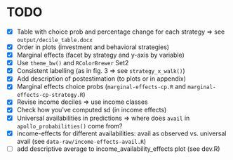 # TODO

-[x] Table with choice prob and percentage change for each strategy => see `output/decile_table.docx`
-[x] Order in plots (investment and behavioral strategies)
-[x] Marginal effects (facet by strategy and y-axis by variable)
-[x] Use `theme_bw()` and `RColorBrewer` Set2
-[x] Consistent labelling (as in fig. 3 => see `strategy_x_walk()`)
-[x] Add description of postestimation (to plots or in appendix)
-[x] Marginal effects choice probs (`marginal-effects-cp.R` and `marginal-effects-cp-strategy.R`)
-[x] Revise income deciles => use income classes
-[x] Check how you've computed sd (in income effects)
-[x] Universal availabilities in predictions => where does `avail` in `apollo_probabilities()` come from?
-[x] income-effects for different availabilities: avail as observed vs. universal avail (see `data-raw/income-effects-avail.R`)
-[ ] add descriptive average to income_availability_effects plot (see dev.R)
